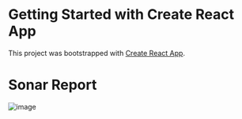 # Getting Started with Create React App

This project was bootstrapped with [Create React App](https://github.com/facebook/create-react-app).

# Sonar Report 

![image](https://user-images.githubusercontent.com/26268902/169242983-8d801883-2cf6-4d6a-a0a0-0b2f3414847e.png)
